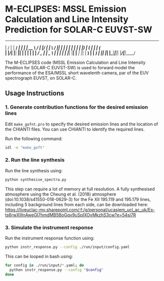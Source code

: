 # M-ECLIPSES: MSSL Emission Calculation and Line Intensity Prediction for SOLAR-C EUVST-SW

  __  __        ______ _____ _      _____ _____   _____ ______  _____ 
 |  \/  |      |  ____/ ____| |    |_   _|  __ \ / ____|  ____|/ ____|
 | \  / |______| |__ | |    | |      | | | |__) | (___ | |__  | (___  
 | |\/| |______|  __|| |    | |      | | |  ___/ \___ \|  __|  \___ \ 
 | |  | |      | |___| |____| |____ _| |_| |     ____) | |____ ____) |
 |_|  |_|      |______\_____|______|_____|_|    |_____/|______|_____/ 

The M-ECLIPSES code (MSSL Emission Calculation and Line Intensity Predition for SOLAR-C EUVST-SW) is used to forward model the performance of the ESA/MSSL short wavelenth camera, par of the EUV spectrograph EUVST, on SOLAR-C.

## Usage Instructions

### 1. Generate contribution functions for the desired emission lines

Edit `make_gofnt.pro` to specify the desired emission lines and the location of the CHIANTI files. You can use CHIANTI to identify the required lines.

Run the following command:
```bash
idl -e "make_goft"
```

### 2. Run the line synthesis

Run the line synthesis using:
```bash
python synthesise_spectra.py
```

This step can require a lot of memory at full resolution. A fully synthesised atmosphere using the Cheung et al. (2018) atmosphere (doi:10.1038/s41550-018-0629-3) for the Fe XII 195.119 and 195.179 lines, including 5 background lines from each side, can be downloaded here: https://liveuclac-my.sharepoint.com/:f:/g/personal/ucasjem_ucl_ac_uk/Es-ts6rwXIlInAweGI7hmdMB5BoGqv9uSpIXOvMkzhS3cw?e=54si7R

### 3. Simulate the instrument response

Run the instrument response function using:
```bash
python instr_response.py --config ./run/input/config.yaml
```

This can be looped in bash using:
```bash
for config in ./run/input/*.yaml; do
  python instr_response.py --config "$config"
done
```